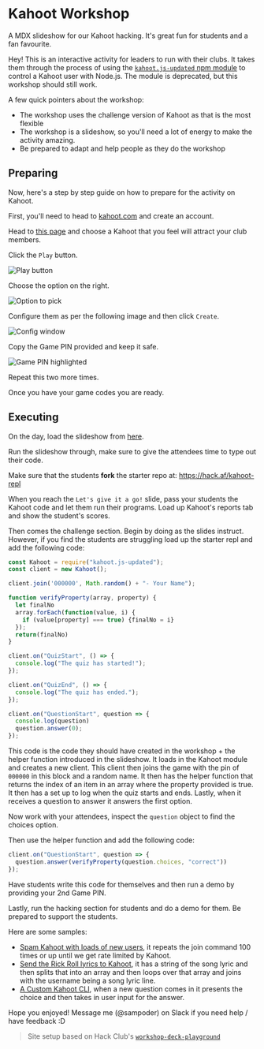 # Kahoot Workshop

A MDX slideshow for our Kahoot hacking. It's great fun for students and a fan favourite. 

Hey! This is an interactive activity for leaders to run with their clubs. 
It takes them through the process of using the [`kahoot.js-updated` npm module](https://www.npmjs.com/package/kahoot.js-updated) 
to control a Kahoot user with Node.js. The module is deprecated, but this workshop should still work.

A few quick pointers about the workshop:

- The workshop uses the challenge version of Kahoot as that is the most flexible
- The workshop is a slideshow, so you'll need a lot of energy to make the activity amazing.
- Be prepared to adapt and help people as they do the workshop

## Preparing

Now, here's a step by step guide on how to prepare for the activity on Kahoot.

First, you'll need to head to [kahoot.com](https://kahoot.com) and create an account.

Head to [this page](https://create.kahoot.it/v2/discover) and choose a Kahoot that you feel will attract your club members.

Click the `Play` button.

![Play button](https://cloud-lewnc6ao9.vercel.app/3screenshot_2020-12-10_at_10.42.35_pm.png)

Choose the option on the right.

![Option to pick](https://cloud-lewnc6ao9.vercel.app/2screenshot_2020-12-10_at_10.44.16_pm.png)

Configure them as per the following image and then click `Create`.

![Config window](https://cloud-lewnc6ao9.vercel.app/1screenshot_2020-12-10_at_10.44.43_pm.png)

Copy the Game PIN provided and keep it safe.

![Game PIN highlighted](https://cloud-lewnc6ao9.vercel.app/0screenshot_2020-12-10_at_10.45.27_pm.png)

Repeat this two more times.

Once you have your game codes you are ready.

## Executing

On the day, load the slideshow from [here](https://kahoot.innovationcircuit.co). 

Run the slideshow through, make sure to give the attendees time to type out their code. 

Make sure that the students **fork** the starter repo at: https://hack.af/kahoot-repl

When you reach the `Let's give it a go!` slide, pass your students the Kahoot code and let them run their programs. 
Load up Kahoot's reports tab and show the student's scores.

Then comes the challenge section. Begin by doing as the slides instruct. However, if you find the students are struggling load up the starter repl and add the following code:

```javascript
const Kahoot = require("kahoot.js-updated"); 
const client = new Kahoot();

client.join('000000', Math.random() + "- Your Name");

function verifyProperty(array, property) {
  let finalNo
  array.forEach(function(value, i) {
    if (value[property] === true) {finalNo = i}
  });
  return(finalNo)
}

client.on("QuizStart", () => {
  console.log("The quiz has started!");
});

client.on("QuizEnd", () => {
  console.log("The quiz has ended.");
});

client.on("QuestionStart", question => {
  console.log(question)
  question.answer(0);
});
```

This code is the code they should have created in the workshop + the helper function introduced in the slideshow. It loads in the Kahoot module and creates a new client. This client then joins the game with the pin of `000000` in this block and a random name. It then has the helper function that returns the index of an item in an array where the property provided is true. It then has a set up to log when the quiz starts and ends. Lastly, when it receives a question to answer it answers the first option.

Now work with your attendees, inspect the `question` object to find the choices option.

Then use the helper function and add the following code:

```javascript
client.on("QuestionStart", question => {
  question.answer(verifyProperty(question.choices, "correct"))
});
```

Have students write this code for themselves and then run a demo by providing your 2nd Game PIN.

Lastly, run the hacking section for students and do a demo for them. Be prepared to support the students.

Here are some samples:

- [Spam Kahoot with loads of new users](https://repl.it/@sampoder/spam-kahoooot), it repeats the join command 100 times or up until we get rate limited by Kahoot.
- [Send the Rick Roll lyrics to Kahoot](https://repl.it/@sampoder/rickroll-kahoot), it has a string of the song lyric and then splits that into an array and then loops over that array and joins with the username being a song lyric line.
- [A Custom Kahoot CLI](https://repl.it/@sampoder/kahoot-custom-client), when a new question comes in it presents the choice and then takes in user input for the answer.

Hope you enjoyed! Message me (@sampoder) on Slack if you need help / have feedback :D

> Site setup based on Hack Club's [`workshop-deck-playground`](https://github.com/hackclub/workshop-deck-playground)